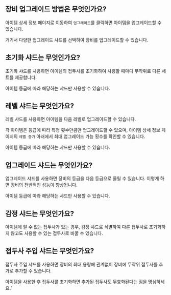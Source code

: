 ## 장비 업그레이드 방법은 무엇인가요?

아이템 상세 정보 페이지로 이동하여 `업그레이드`를 클릭하면 아이템을 업그레이드할 수 있습니다.

거기서 다양한 업그레이드 샤드를 선택하여 장비를 업그레이드할 수 있습니다.

## 초기화 샤드는 무엇인가요?

초기화 샤드를 사용하면 아이템의 접두사를 초기화하여 사용할 때마다 무작위로 다른 세트를 제공합니다.

아이템 등급에 따라 해당하는 샤드만 사용할 수 있습니다.

## 레벨 샤드는 무엇인가요?

레벨 샤드를 사용하면 아이템을 다음 레벨로 업그레이드할 수 있습니다.

각 아이템은 등급에 따라 특정 횟수만큼만 업그레이드할 수 있으며, 아이템 상세 정보 페이지의 `레벨 증가` 아래에서 최대 업그레이드 가능 횟수를 확인할 수 있습니다.

아이템 등급에 따라 해당하는 샤드만 사용할 수 있습니다.

## 업그레이드 샤드는 무엇인가요?

업그레이드 샤드를 사용하면 장비의 등급을 다음 등급으로 올릴 수 있습니다. 이렇게 하면 장비의 전반적인 성능이 향상됩니다.

아이템 등급에 따라 해당하는 샤드만 사용할 수 있습니다.

## 감정 샤드는 무엇인가요?

아이템에 알 수 없는 접두사가 있는 경우, 감정 샤드로 식별하여 다른 접두사로 초기화하지 않고도 사용할 수 있는 접두사로 바꿀 수 있습니다.

## 접두사 주입 샤드는 무엇인가요?

접두사 주입 샤드를 사용하면 장비의 최대 용량에 관계없이 장비에 무작위 접두사를 추가로 추가할 수 있습니다.

아이템을 사용한 후 접두사를 초기화하면 추가된 접두사도 무효화된다는 점을 명심하세요.`
